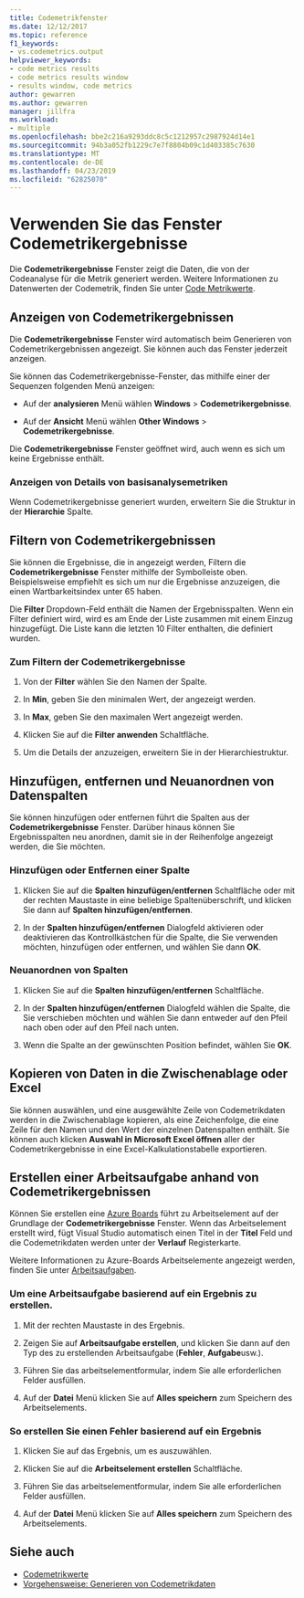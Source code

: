 ```yaml
---
title: Codemetrikfenster
ms.date: 12/12/2017
ms.topic: reference
f1_keywords:
- vs.codemetrics.output
helpviewer_keywords:
- code metrics results
- code metrics results window
- results window, code metrics
author: gewarren
ms.author: gewarren
manager: jillfra
ms.workload:
- multiple
ms.openlocfilehash: bbe2c216a9293ddc8c5c1212957c2987924d14e1
ms.sourcegitcommit: 94b3a052fb1229c7e7f8804b09c1d403385c7630
ms.translationtype: MT
ms.contentlocale: de-DE
ms.lasthandoff: 04/23/2019
ms.locfileid: "62825070"
---
```

# <a name="use-the-code-metrics-results-window"></a>Verwenden Sie das Fenster Codemetrikergebnisse

Die **Codemetrikergebnisse** Fenster zeigt die Daten, die von der Codeanalyse für die Metrik generiert werden. Weitere Informationen zu Datenwerten der Codemetrik, finden Sie unter [Code Metrikwerte](../code-quality/code-metrics-values.md).

## <a name="display-code-metrics-results"></a>Anzeigen von Codemetrikergebnissen

Die **Codemetrikergebnisse** Fenster wird automatisch beim Generieren von Codemetrikergebnissen angezeigt. Sie können auch das Fenster jederzeit anzeigen.

Sie können das Codemetrikergebnisse-Fenster, das mithilfe einer der Sequenzen folgenden Menü anzeigen:

- Auf der **analysieren** Menü wählen **Windows** > **Codemetrikergebnisse**.

- Auf der **Ansicht** Menü wählen **Other Windows** > **Codemetrikergebnisse**.

Die **Codemetrikergebnisse** Fenster geöffnet wird, auch wenn es sich um keine Ergebnisse enthält.

### <a name="to-view-code-metrics-details"></a>Anzeigen von Details von basisanalysemetriken

Wenn Codemetrikergebnisse generiert wurden, erweitern Sie die Struktur in der **Hierarchie** Spalte.

## <a name="filter-code-metrics-results"></a>Filtern von Codemetrikergebnissen

Sie können die Ergebnisse, die in angezeigt werden, Filtern die **Codemetrikergebnisse** Fenster mithilfe der Symbolleiste oben. Beispielsweise empfiehlt es sich um nur die Ergebnisse anzuzeigen, die einen Wartbarkeitsindex unter 65 haben.

Die **Filter** Dropdown-Feld enthält die Namen der Ergebnisspalten. Wenn ein Filter definiert wird, wird es am Ende der Liste zusammen mit einem Einzug hinzugefügt. Die Liste kann die letzten 10 Filter enthalten, die definiert wurden.

### <a name="to-filter-the-code-metrics-results"></a>Zum Filtern der Codemetrikergebnisse

1. Von der **Filter** wählen Sie den Namen der Spalte.

2. In **Min**, geben Sie den minimalen Wert, der angezeigt werden.

3. In **Max**, geben Sie den maximalen Wert angezeigt werden.

4. Klicken Sie auf die **Filter anwenden** Schaltfläche.

5. Um die Details der anzuzeigen, erweitern Sie in der Hierarchiestruktur.

## <a name="add-remove-and-rearrange-data-columns"></a>Hinzufügen, entfernen und Neuanordnen von Datenspalten

Sie können hinzufügen oder entfernen führt die Spalten aus der **Codemetrikergebnisse** Fenster. Darüber hinaus können Sie Ergebnisspalten neu anordnen, damit sie in der Reihenfolge angezeigt werden, die Sie möchten.

### <a name="add-or-remove-a-column"></a>Hinzufügen oder Entfernen einer Spalte

1. Klicken Sie auf die **Spalten hinzufügen/entfernen** Schaltfläche oder mit der rechten Maustaste in eine beliebige Spaltenüberschrift, und klicken Sie dann auf **Spalten hinzufügen/entfernen**.

1. In der **Spalten hinzufügen/entfernen** Dialogfeld aktivieren oder deaktivieren das Kontrollkästchen für die Spalte, die Sie verwenden möchten, hinzufügen oder entfernen, und wählen Sie dann **OK**.

### <a name="rearrange-columns"></a>Neuanordnen von Spalten

1. Klicken Sie auf die **Spalten hinzufügen/entfernen** Schaltfläche.

1. In der **Spalten hinzufügen/entfernen** Dialogfeld wählen die Spalte, die Sie verschieben möchten und wählen Sie dann entweder auf den Pfeil nach oben oder auf den Pfeil nach unten.

1. Wenn die Spalte an der gewünschten Position befindet, wählen Sie **OK**.

## <a name="copy-data-to-the-clipboard-or-excel"></a>Kopieren von Daten in die Zwischenablage oder Excel

Sie können auswählen, und eine ausgewählte Zeile von Codemetrikdaten werden in die Zwischenablage kopieren, als eine Zeichenfolge, die eine Zeile für den Namen und den Wert der einzelnen Datenspalten enthält. Sie können auch klicken **Auswahl in Microsoft Excel öffnen** aller der Codemetrikergebnisse in eine Excel-Kalkulationstabelle exportieren.

## <a name="create-a-work-item-based-on-code-metric-results"></a>Erstellen einer Arbeitsaufgabe anhand von Codemetrikergebnissen

Können Sie erstellen eine [Azure Boards](/azure/devops/boards/index?view=vsts) führt zu Arbeitselement auf der Grundlage der **Codemetrikergebnisse** Fenster. Wenn das Arbeitselement erstellt wird, fügt Visual Studio automatisch einen Titel in der **Titel** Feld und die Codemetrikdaten werden unter der **Verlauf** Registerkarte.

Weitere Informationen zu Azure-Boards Arbeitselemente angezeigt werden, finden Sie unter [Arbeitsaufgaben](/azure/devops/boards/work-items/index?view=vsts).

### <a name="to-create-a-work-item-based-on-a-result"></a>Um eine Arbeitsaufgabe basierend auf ein Ergebnis zu erstellen.

1. Mit der rechten Maustaste in des Ergebnis.

2. Zeigen Sie auf **Arbeitsaufgabe erstellen**, und klicken Sie dann auf den Typ des zu erstellenden Arbeitsaufgabe (**Fehler**, **Aufgabe**usw.).

3. Führen Sie das arbeitselementformular, indem Sie alle erforderlichen Felder ausfüllen.

4. Auf der **Datei** Menü klicken Sie auf **Alles speichern** zum Speichern des Arbeitselements.

### <a name="to-create-a-bug-based-on-a-result"></a>So erstellen Sie einen Fehler basierend auf ein Ergebnis

1. Klicken Sie auf das Ergebnis, um es auszuwählen.

2. Klicken Sie auf die **Arbeitselement erstellen** Schaltfläche.

3. Führen Sie das arbeitselementformular, indem Sie alle erforderlichen Felder ausfüllen.

4. Auf der **Datei** Menü klicken Sie auf **Alles speichern** zum Speichern des Arbeitselements.

## <a name="see-also"></a>Siehe auch

- [Codemetrikwerte](../code-quality/code-metrics-values.md)
- [Vorgehensweise: Generieren von Codemetrikdaten](../code-quality/how-to-generate-code-metrics-data.md)